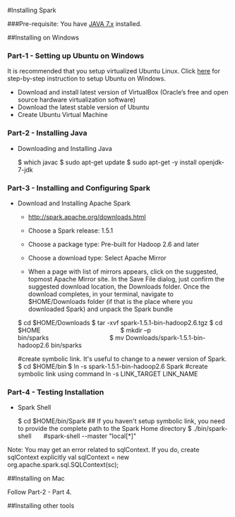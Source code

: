 #Installing Spark

###Pre-requisite: You have [JAVA 7.x](http://www.oracle.com/technetwork/java/javase/downloads/jdk7-downloads-1880260.html) installed.

##Installing on Windows

### Part-1 - Setting up Ubuntu on Windows
It is recommended that you setup virtualized Ubuntu Linux.
Click [here](http://blog.en.uptodown.com/virtualize-ubuntu-14-04-windows-using-virtualbox)
for step-by-step instruction to setup Ubuntu on Windows.

*   Download and install latest version of VirtualBox
(Oracle’s free and open source hardware virtualization software)
*   Download the latest stable version of Ubuntu
*   Create Ubuntu Virtual Machine


### Part-2 - Installing Java
*   Downloading and Installing Java


    $ which javac
    $ sudo apt-get update
    $ sudo apt-get -y install openjdk-7-jdk

### Part-3 - Installing and Configuring Spark
*   Download and Installing Apache Spark
    * http://spark.apache.org/downloads.html
    * Choose a Spark release: 1.5.1
    * Choose a package type: Pre-built for Hadoop 2.6 and later
    * Choose a download type: Select Apache Mirror

    * When a page with list of mirrors appears, click on the suggested, topmost Apache Mirror site.
    In the Save File dialog, just confirm the suggested download location, the Downloads folder.
    Once the download completes, in your terminal, navigate to $HOME/Downloads folder
    (if that is the place where you downloaded Spark) and unpack the Spark bundle


    $ cd $HOME/Downloads
    $ tar -xvf spark-1.5.1-bin-hadoop2.6.tgz
    $ cd $HOME                                             
    $ mkdir –p bin/sparks                                  
    $ mv Downloads/spark-1.5.1-bin-hadoop2.6 bin/sparks    

    #create symbolic link. It's useful to change to a newer version of Spark.
    $ cd $HOME/bin
    $ ln -s spark-1.5.1-bin-hadoop2.6 Spark #create symbolic link using command ln -s LINK_TARGET LINK_NAME


### Part-4 - Testing Installation
*   Spark Shell


    $ cd $HOME/bin/Spark ## If you haven't setup symbolic link, you need to provide
    the complete path to the Spark Home directory
    $ ./bin/spark-shell       #spark-shell --master "local[*]"

Note: You may get an error related to sqlContext. If you do, create sqlContext explicitly
val sqlContext = new org.apache.spark.sql.SQLContext(sc);

##Installing on Mac

Follow Part-2 - Part 4.

##Installing other tools


